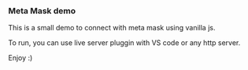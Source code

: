 ### Meta Mask demo

This is a small demo to connect with meta mask using vanilla js.

To run, you can use live server pluggin with VS code or any http server.

Enjoy :)